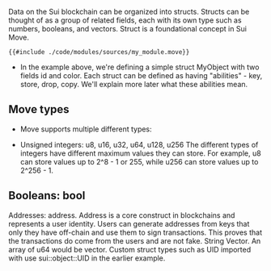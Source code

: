 Data on the Sui blockchain can be organized into structs. Structs can be thought of as a group of related fields, each with its own type such as numbers, booleans, and vectors. Struct is a foundational concept in Sui Move.

````move
{{#include ./code/modules/sources/my_module.move}}
````

- In the example above, we're defining a simple struct MyObject with two fields id and color. Each struct can be defined as having "abilities" - key, store, drop, copy. We'll explain more later what these abilities mean.

## Move types
- Move supports multiple different types:

- Unsigned integers: u8, u16, u32, u64, u128, u256 The different types of integers have different maximum values they can store. For example, u8 can store values up to 2^8 - 1 or 255, while u256 can store values up to 2^256 - 1.
## Booleans: bool
Addresses: address. Address is a core construct in blockchains and represents a user identity. Users can generate addresses from keys that only they have off-chain and use them to sign transactions. This proves that the transactions do come from the users and are not fake.
String
Vector. An array of u64 would be vector<u64>.
Custom struct types such as UID imported with use sui::object::UID in the earlier example.